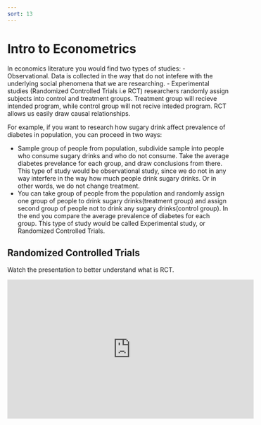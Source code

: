 ```yaml
---
sort: 13
---
```


# Intro to Econometrics

In economics literature you would find two types of studies:
    - Observational. Data is collected in the way that do not intefere with the underlying social phenomena that we are researching.
    - Experimental studies (Randomized Controlled Trials i.e RCT)
    researchers randomly assign subjects into control and treatment groups. Treatment group will recieve intended program, while control group will not recive inteded program. RCT allows us easily draw causal relationships.

For example, if you want to research how sugary drink affect prevalence of diabetes in population, you can proceed in two ways:
 - Sample group of people from population, subdivide sample into people who consume sugary drinks and who do not consume. Take the average diabetes prevelance for each group, and draw conclusions from there. This type of study would be observational study, since we do not in any way interfere in the way how much people drink sugary drinks. Or in other words, we do not change treatment.
 - You can take group of people from the population and randomly assign one group of people to drink sugary drinks(treatment group) and assign second group of people not to drink any sugary drinks(control group). In the end you compare the average prevalence of diabetes for each group. This type of study would be called Experimental study, or Randomized Controlled Trials.
 
## Randomized Controlled Trials

Watch the presentation to better understand what is RCT.

<iframe width="560" height="315" src="https://www.youtube.com/embed/0zvrGiPkVcs" title="YouTube video player" frameborder="0" allow="accelerometer; autoplay; clipboard-write; encrypted-media; gyroscope; picture-in-picture" allowfullscreen></iframe>